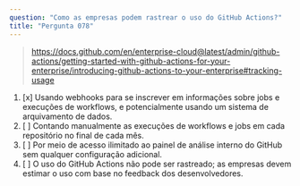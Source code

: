 ```yaml
---
question: "Como as empresas podem rastrear o uso do GitHub Actions?"
title: "Pergunta 078"
---
```


> https://docs.github.com/en/enterprise-cloud@latest/admin/github-actions/getting-started-with-github-actions-for-your-enterprise/introducing-github-actions-to-your-enterprise#tracking-usage
1. [x] Usando webhooks para se inscrever em informações sobre jobs e execuções de workflows, e potencialmente usando um sistema de arquivamento de dados.
1. [ ] Contando manualmente as execuções de workflows e jobs em cada repositório no final de cada mês.
1. [ ] Por meio de acesso ilimitado ao painel de análise interno do GitHub sem qualquer configuração adicional.
1. [ ] O uso do GitHub Actions não pode ser rastreado; as empresas devem estimar o uso com base no feedback dos desenvolvedores.
